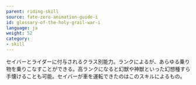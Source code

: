 ```yaml
---
parent: riding-skill
source: fate-zero-animation-guide-i
id: glossary-of-the-holy-grail-war-i
language: ja
weight: 52
category:
- skill
---
```


セイバーとライダーに付与されるクラス別能力。ランクによるが、あらゆる乗り物を乗りこなすことができる。高ランクになると幻獣や神獣といった幻想種すら手懐けることも可能。セイバーが車を運転できたのはこのスキルによるもの。
